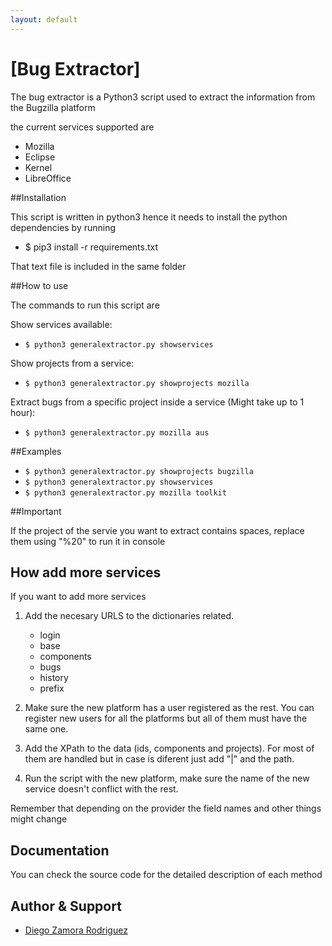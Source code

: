 ```yaml
---
layout: default
---
```


# [Bug Extractor]

The bug extractor is a Python3 script used to extract the information from the Bugzilla platform

the current services supported are

- Mozilla
- Eclipse
- Kernel
- LibreOffice

##Installation

This script is written in python3 hence it needs
to install the python dependencies by running

 - $ pip3 install -r requirements.txt

That text file is included in the same folder

##How to use

The commands to run this script are

Show services available:

 - `$ python3 generalextractor.py showservices`

Show projects from a service:

 - `$ python3 generalextractor.py showprojects mozilla`

Extract bugs from a specific project inside a service (Might take up to 1 hour):

 - `$ python3 generalextractor.py mozilla aus`

##Examples


- `$ python3 generalextractor.py showprojects bugzilla`
- `$ python3 generalextractor.py showservices`
- `$ python3 generalextractor.py mozilla toolkit`


##Important

If the project of the servie you want to extract contains
spaces, replace them using "%20" to run it in console


## How add more services

If you want to add more services

1. Add the necesary URLS to the dictionaries related.
    - login
    - base
    - components
    - bugs
    - history
    - prefix

2. Make sure the new platform has a user registered as the rest. You can register
  new users for all the platforms but all of them must have the same one.

3. Add the XPath to the data (ids, components and projects). For most
  of them are handled but in case is diferent just add "|" and the path.

4. Run the script with the new platform, make sure the name of the new
  service doesn't conflict with the rest.

Remember that depending on the provider the field names and other things might change

## Documentation

You can check the source code for the detailed description of each method

## Author & Support

* [Diego Zamora Rodriguez](zamoraro@ualberta.ca)
